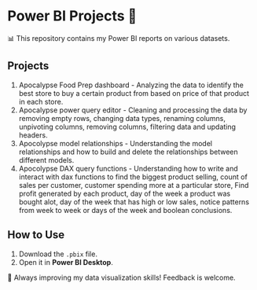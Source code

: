 # Power BI Projects 🎯  
📊 This repository contains my Power BI reports on various datasets.  

## Projects  
1. Apocalypse Food Prep dashboard - Analyzing the data to identify the best store to buy a certain product from based on price of that product in each store.
2. Apocalypse power query editor - Cleaning and processing the data by removing empty rows, changing data types, renaming columns, unpivoting columns, removing columns, filtering data and updating headers.
3. Apocolypse model relationships - Understanding the model relationships and how to build and delete the relationships between different models.
4. Apocolypse DAX query functions - Understanding how to write and interact with dax functions to find the biggest product selling, count of sales per customer, customer spending more at a particular store, Find profit generated by each product, day of the week a product was bought alot, day of the week that has high or low sales, notice patterns from week to week or days of the week and boolean conclusions.

## How to Use  
1. Download the `.pbix` file.  
2. Open it in **Power BI Desktop**.  

🚀 Always improving my data visualization skills! Feedback is welcome.  
